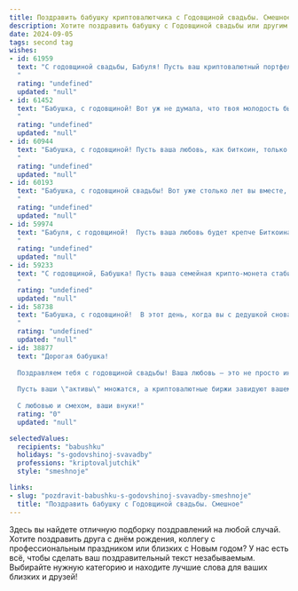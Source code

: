 ```yaml
---
title: Поздравить бабушку криптовалютчика с Годовщиной свадьбы. Смешное
description: Хотите поздравить бабушку с Годовщиной свадьбы или другим праздником? Наш ИИ создаст незабываемое поздравление, а вы обязательно выделитесь среди других.  
date: 2024-09-05
tags: second tag
wishes:
- id: 61959
  text: "С годовщиной свадьбы, Бабуля! Пусть ваш криптовалютный портфель всегда будет в плюсе, а любовь -  в постоянном росте! 😄
  "
  rating: "undefined"
  updated: "null"
- id: 61452
  text: "Бабушка, с годовщиной! Вот уж не думала, что твоя молодость была настолько крипто-богатой! Уверена, биткоин тогда не был популярнее рубля, но ты, как настоящая криптовалютчица, сумела разбогатеть любовью! 😉🥂
  "
  rating: "undefined"
  updated: "null"
- id: 60944
  text: "Бабушка, с годовщиной! Пусть ваша любовь, как биткоин, только растёт, а семейный бюджет, как альткоин, постоянно обновляется! 🎉💰
  "
  rating: "undefined"
  updated: "null"
- id: 60193
  text: "Бабушка, с годовщиной свадьбы! Вот уже столько лет вы вместе, как биткоин и эфир - неразлучны! Желаем вам, чтобы ваш союз был таким же стабильным и прибыльным, как инвестиции в криптовалюту! 😉🎉
  "
  rating: "undefined"
  updated: "null"
- id: 59974
  text: "Бабуля, с годовщиной!  Пусть ваша любовь будет крепче Биткоина, а ваши чувства стабильнее курса Эфира! 😂
  "
  rating: "undefined"
  updated: "null"
- id: 59233
  text: "С годовщиной, Бабушка! Пусть ваша семейная крипто-монета стабильно растет в цене, а отношения — не подвержены краткосрочным флуктуациям! 😜
  "
  rating: "undefined"
  updated: "null"
- id: 58738
  text: "Бабушка, с годовщиной!  В этот день, когда вы с дедушкой снова клятву любви произнесли,  криптовалютный рынок только начинал зарождаться. А теперь, глядя на курс биткоина, можно с уверенностью сказать: вы, как и он, только дорожаете с годами! Желаем вам, чтобы ваш дедушка всегда оставался \"бычьим\" на ваши \"альткоины\"  и ваша любовь была стабильна, как  \"стейблкоин\"! 🥳
  "
  rating: "undefined"
  updated: "null"
- id: 38877
  text: "Дорогая бабушка!
  
  Поздравляем тебя с годовщиной свадьбы! Ваша любовь — это не просто инвестиция, а целый альткойн, который с каждым годом становится всё дороже! Желаем, чтобы ваша пара всегда держала курс на счастье, а совместные моменты приносили прибыль в виде улыбок и радости.
  
  Пусть ваши \"активы\" множатся, а криптовалютные биржи завидуют вашему стабильному росту! Помните, как в мире крипты, важен не только моментальный доход, но и долгосрочные перспективы — поэтому радуйтесь друг другу и не забывайте делать \"холодные кошельки\" для хранения самых тёплых воспоминаний.
  
  С любовью и смехом, ваши внуки!"
  rating: "0"
  updated: "null"

selectedValues:
  recipients: "babushku"
  holidays: "s-godovshinoj-svavadby"
  professions: "kriptovaljutchik"
  style: "smeshnoje"

links:
- slug: "pozdravit-babushku-s-godovshinoj-svavadby-smeshnoje"
  title: "Поздравить бабушку с Годовщиной свадьбы. Смешное"
---
```


Здесь вы найдете отличную подборку поздравлений на любой случай. 
Хотите поздравить друга с днём рождения, коллегу с профессиональным праздником или близких с Новым годом? У нас есть всё, чтобы сделать ваш поздравительный текст незабываемым. Выбирайте нужную категорию и находите лучшие слова для ваших близких и друзей!

